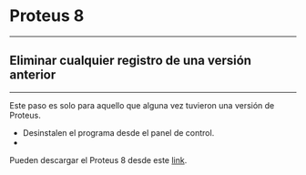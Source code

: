 # Proteus 8
---

## Eliminar cualquier registro de una versión anterior
---
Este paso es solo para aquello que alguna vez tuvieron una versión de Proteus.
- Desinstalen el programa desde el panel de control.
- 

Pueden descargar el Proteus 8 desde este [link](https://mega.nz/file/9FhRlLRI#CtoAq_adKGnq6i6Aukr0ikpMIwNYmTSzUkVo4woNmSo).